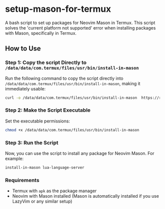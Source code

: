 # setup-mason-for-termux
A bash script to set up packages for Neovim Mason in Termux. This script solves the 'current platform not supported' error when installing packages with Mason, specifically in Termux.

## How to Use

### Step 1: Copy the script Directly to `/data/data/com.termux/files/usr/bin/install-in-mason`
Run the following command to copy the script directly into `/data/data/com.termux/files/usr/bin/install-in-mason`, making it immediately usable:

```bash
curl -o /data/data/com.termux/files/usr/bin/install-in-mason  https://raw.githubusercontent.com/Amirulmuuminin/setup-mason-for-termux/main/install-in-mason
```

### Step 2: Make the Script Executable
Set the executable permissions:

```bash
chmod +x /data/data/com.termux/files/usr/bin/install-in-mason
```

### Step 3: Run the Script
Now, you can use the script to install any package for Neovim Mason. For example:

```bash
install-in-mason lua-language-server
```

### Requirements
- Termux with `apk` as the package manager
- Neovim with Mason installed (Mason is automatically installed if you use LazyVim or any similar setup)
